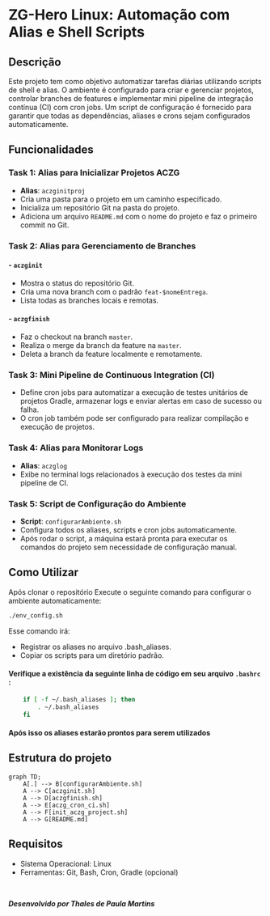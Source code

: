 # ZG-Hero Linux: Automação com Alias e Shell Scripts

## Descrição

Este projeto tem como objetivo automatizar tarefas diárias utilizando scripts de shell e alias. O ambiente é configurado para criar e gerenciar projetos, controlar branches de features e implementar mini pipeline de integração contínua (CI) com cron jobs. Um script de configuração é fornecido para garantir que todas as dependências, aliases e crons sejam configurados automaticamente.

## Funcionalidades

### Task 1: Alias para Inicializar Projetos ACZG

- **Alias**: `aczginitproj`
- Cria uma pasta para o projeto em um caminho especificado.
- Inicializa um repositório Git na pasta do projeto.
- Adiciona um arquivo `README.md` com o nome do projeto e faz o primeiro commit no Git.

### Task 2: Alias para Gerenciamento de Branches

#### - `aczginit`
- Mostra o status do repositório Git.
- Cria uma nova branch com o padrão `feat-$nomeEntrega`.
- Lista todas as branches locais e remotas.

#### - `aczgfinish`
- Faz o checkout na branch `master`.
- Realiza o merge da branch da feature na `master`.
- Deleta a branch da feature localmente e remotamente.

### Task 3: Mini Pipeline de Continuous Integration (CI)

- Define cron jobs para automatizar a execução de testes unitários de projetos Gradle, armazenar logs e enviar alertas em caso de sucesso ou falha.
- O cron job também pode ser configurado para realizar compilação e execução de projetos.

### Task 4: Alias para Monitorar Logs

- **Alias**: `aczglog`
- Exibe no terminal logs relacionados à execução dos testes da mini pipeline de CI.

### Task 5: Script de Configuração do Ambiente

- **Script**: `configurarAmbiente.sh`
- Configura todos os aliases, scripts e cron jobs automaticamente.
- Após rodar o script, a máquina estará pronta para executar os comandos do projeto sem necessidade de configuração manual.

## Como Utilizar

Após clonar o repositório Execute o seguinte comando para configurar o ambiente automaticamente:

```bash
./env_config.sh
```

 Esse comando irá:
- Registrar os aliases no arquivo .bash_aliases.
- Copiar os scripts para um diretório padrão.

#### Verifique a existência da seguinte linha de código em seu arquivo `.bashrc` :

```bash
    if [ -f ~/.bash_aliases ]; then
        . ~/.bash_aliases
    fi
```

#### Após isso os aliases estarão prontos para serem utilizados

## Estrutura do projeto

```mermaid
graph TD;
    A[.] --> B[configurarAmbiente.sh]
    A --> C[aczginit.sh]
    A --> D[aczgfinish.sh]
    A --> E[aczg_cron_ci.sh]
    A --> F[init_aczg_project.sh]
    A --> G[README.md]
```

## Requisitos
 - Sistema Operacional: Linux
 - Ferramentas: Git, Bash, Cron, Gradle (opcional)

 <br>

 ***Desenvolvido por Thales de Paula Martins***
